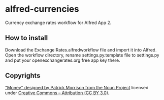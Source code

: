 alfred-currencies
=================

Currency exchange rates workflow for Alfred App 2.

## How to install

Download the Exchange Rates.alfredworkflow file and import it into Alfred. Open the workflow directory, rename settings.py.template file to settings.py and put your openexchangerates.org free app key there.

## Copyrights

["Money" designed by Patrick Morrison from the Noun Project](http://thenounproject.com/term/money/20215/) licensed under [Creative Commons – Attribution (CC BY 3.0)](http://creativecommons.org/licenses/by/3.0/).